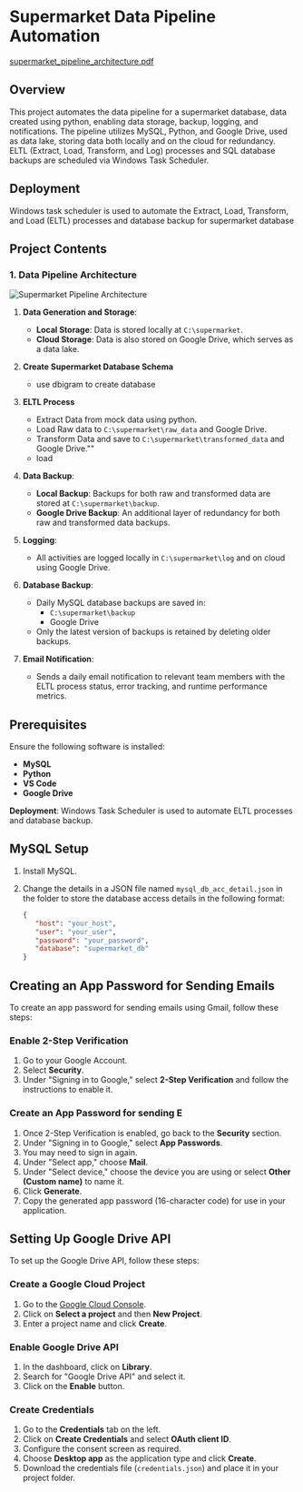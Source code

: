 # Supermarket Data Pipeline Automation
[supermarket_pipeline_architecture.pdf](https://github.com/user-attachments/files/17534346/supermarket_pipeline_architecture.pdf)

## Overview

This project automates the data pipeline for a supermarket database, data created using python, enabling data storage, backup, logging, and notifications. The pipeline utilizes MySQL, Python, and Google Drive, used as data lake, storing data both locally and on the cloud for redundancy. ELTL (Extract, Load, Transform, and Log) processes and SQL database backups are scheduled via Windows Task Scheduler.

## Deployment
   Windows task scheduler is used to automate the Extract, Load, Transform, and Load (ELTL) processes and database backup for supermarket database

## Project Contents

### 1. Data Pipeline Architecture
![Supermarket Pipeline Architecture](images/supermarket_pipeline_architecture.png)


1. **Data Generation and Storage**:
   - **Local Storage**: Data is stored locally at `C:\supermarket`.
   - **Cloud Storage**: Data is also stored on Google Drive, which serves as a data lake.

2. **Create Supermarket Database Schema**
   - use dbigram to create database
2. **ELTL Process**
   - Extract Data from mock data using python. 
   - Load Raw data to `C:\supermarket\raw_data` and Google Drive.
   - Transform Data and save to `C:\supermarket\transformed_data` and Google Drive.""
   - load
2. **Data Backup**:
   - **Local Backup**: Backups for both raw and transformed data are stored at `C:\supermarket\backup`.
   - **Google Drive Backup**: An additional layer of redundancy for both raw and transformed data backups.

3. **Logging**:
   - All activities are logged locally in `C:\supermarket\log` and on cloud using Google Drive.

4. **Database Backup**:
   - Daily MySQL database backups are saved in:
     - `C:\supermarket\backup`
     -  Google Drive
   - Only the latest version of backups is retained by deleting older backups.

5. **Email Notification**:
   - Sends a daily email notification to relevant team members with the ELTL process status, error tracking, and runtime performance metrics.


## Prerequisites

Ensure the following software is installed:

- **MySQL**
- **Python** 
- **VS Code**
- **Google Drive**

**Deployment**: Windows Task Scheduler is used to automate ELTL processes and database backup.

## MySQL Setup

1. Install MySQL.
2. Change the details in a JSON file named `mysql_db_acc_detail.json` in the folder to store the database access details in the following format:

   ```json
   {
      "host": "your_host",
      "user": "your_user",
      "password": "your_password",
      "database": "supermarket_db"
   }
## Creating an App Password for Sending Emails

To create an app password for sending emails using Gmail, follow these steps:

### Enable 2-Step Verification

1. Go to your Google Account.
2. Select **Security**.
3. Under "Signing in to Google," select **2-Step Verification** and follow the instructions to enable it.

### Create an App Password for sending E

1. Once 2-Step Verification is enabled, go back to the **Security** section.
2. Under "Signing in to Google," select **App Passwords**.
3. You may need to sign in again.
4. Under "Select app," choose **Mail**.
5. Under "Select device," choose the device you are using or select **Other (Custom name)** to name it.
6. Click **Generate**.
7. Copy the generated app password (16-character code) for use in your application.

## Setting Up Google Drive API

To set up the Google Drive API, follow these steps:

### Create a Google Cloud Project

1. Go to the [Google Cloud Console](https://console.cloud.google.com/).
2. Click on **Select a project** and then **New Project**.
3. Enter a project name and click **Create**.

### Enable Google Drive API

1. In the dashboard, click on **Library**.
2. Search for "Google Drive API" and select it.
3. Click on the **Enable** button.

### Create Credentials

1. Go to the **Credentials** tab on the left.
2. Click on **Create Credentials** and select **OAuth client ID**.
3. Configure the consent screen as required.
4. Choose **Desktop app** as the application type and click **Create**.
5. Download the credentials file (`credentials.json`) and place it in your project folder.

